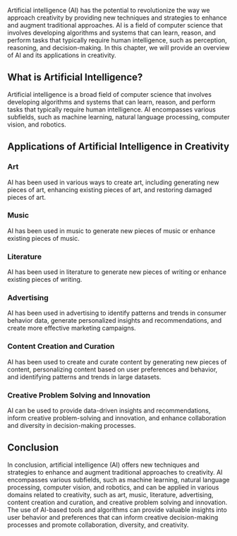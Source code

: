 
Artificial intelligence (AI) has the potential to revolutionize the way we approach creativity by providing new techniques and strategies to enhance and augment traditional approaches. AI is a field of computer science that involves developing algorithms and systems that can learn, reason, and perform tasks that typically require human intelligence, such as perception, reasoning, and decision-making. In this chapter, we will provide an overview of AI and its applications in creativity.

What is Artificial Intelligence?
--------------------------------

Artificial intelligence is a broad field of computer science that involves developing algorithms and systems that can learn, reason, and perform tasks that typically require human intelligence. AI encompasses various subfields, such as machine learning, natural language processing, computer vision, and robotics.

Applications of Artificial Intelligence in Creativity
-----------------------------------------------------

### Art

AI has been used in various ways to create art, including generating new pieces of art, enhancing existing pieces of art, and restoring damaged pieces of art.

### Music

AI has been used in music to generate new pieces of music or enhance existing pieces of music.

### Literature

AI has been used in literature to generate new pieces of writing or enhance existing pieces of writing.

### Advertising

AI has been used in advertising to identify patterns and trends in consumer behavior data, generate personalized insights and recommendations, and create more effective marketing campaigns.

### Content Creation and Curation

AI has been used to create and curate content by generating new pieces of content, personalizing content based on user preferences and behavior, and identifying patterns and trends in large datasets.

### Creative Problem Solving and Innovation

AI can be used to provide data-driven insights and recommendations, inform creative problem-solving and innovation, and enhance collaboration and diversity in decision-making processes.

Conclusion
----------

In conclusion, artificial intelligence (AI) offers new techniques and strategies to enhance and augment traditional approaches to creativity. AI encompasses various subfields, such as machine learning, natural language processing, computer vision, and robotics, and can be applied in various domains related to creativity, such as art, music, literature, advertising, content creation and curation, and creative problem solving and innovation. The use of AI-based tools and algorithms can provide valuable insights into user behavior and preferences that can inform creative decision-making processes and promote collaboration, diversity, and creativity.
